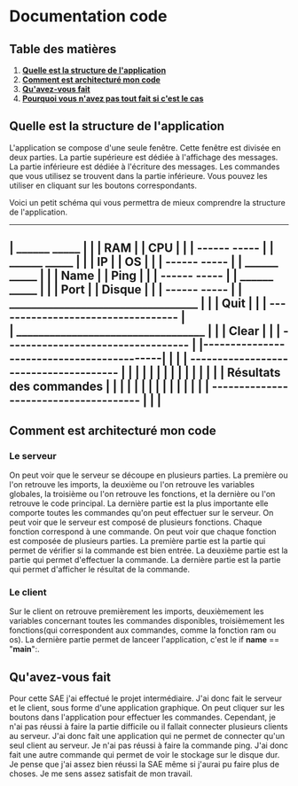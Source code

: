 <h1> Documentation code</h1>

## Table des matières

1. [__Quelle est la structure de l'application__](#Quelle-est-la-structure-de-l'application) 
2. [__Comment est architecturé mon code__](#Comment-est-architecturé-mon-code)
3. [__Qu'avez-vous fait__](#Qu'avez-vous-fait) 
4. [__Pourquoi vous n'avez pas tout fait si c'est le cas__](#Pourquoi-vous-n'avez-pas-tout-fait-si-c'est-le-cas)


## Quelle est la structure de l'application

L'application se compose d'une seule fenêtre. Cette fenêtre est divisée en deux parties. La partie supérieure est dédiée à l'affichage des messages. La partie inférieure est dédiée à l'écriture des messages.
Les commandes que vous utilisez se trouvent dans la partie inférieure. Vous pouvez les utiliser en cliquant sur les boutons correspondants.


Voici un petit schéma qui vous permettra de mieux comprendre la structure de l'application.

 -------------------------------------------
|  ______                  _____            |
| | RAM  |                | CPU |           |
|  ------                  -----            |
|  ______                  _____            |
| | IP   |                | OS  |           |
|  ------                  -----            |
|  ______                  _____            |
| | Name  |               | Ping |          |
|  ------                  -----            |
|  ______                  _____            |
| | Port  |              | Disque |         |
|  ------                  -----            |
|   __________________________________      |
|  |               Quit               |     |
|   ----------------------------------      |                            
|   __________________________________      |
|  |               Clear              |     |
|   ----------------------------------      |
|-------------------------------------------|
|                                           |
|   --------------------------------------  |
|  |                                      | |
|  |                                      | |
|  |                                      | |
|  |       Résultats des commandes        | |
|  |                                      | |
|  |                                      | |
|  |                                      | |
|   --------------------------------------  |
|                                           |
 -------------------------------------------




## Comment est architecturé mon code

### Le serveur
On peut voir que le serveur se découpe en plusieurs parties. La première ou l'on retrouve les imports, la deuxième ou l'on retrouve les variables globales, la troisième ou l'on retrouve les fonctions, et la dernière ou l'on retrouve le code principal.
La dernière partie est la plus importante elle comporte toutes les commandes qu'on peut effectuer sur le serveur. On peut voir que le serveur est composé de plusieurs fonctions. Chaque fonction correspond à une commande. On peut voir que chaque fonction est composée de plusieurs parties. La première partie est la partie qui permet de vérifier si la commande est bien entrée. La deuxième partie est la partie qui permet d'effectuer la commande. La dernière partie est la partie qui permet d'afficher le résultat de la commande.


### Le client
Sur le client on retrouve premièrement les imports, deuxièmement les variables concernant toutes les commandes disponibles, troisièmement les fonctions(qui correspondent aux commandes, comme la fonction ram ou os).
La dernière partie permet de lanceer l'application, c'est le if __name__ == "__main__":.


## Qu'avez-vous fait
Pour cette SAE j'ai effectué le projet intermédiaire. J'ai donc fait le serveur et le client, sous forme d'une application graphique. On peut cliquer sur les boutons dans l'application pour effectuer les commandes.
Cependant, je n'ai pas réussi à faire la partie difficile ou il fallait connecter plusieurs clients au serveur. J'ai donc fait une application qui ne permet de connecter qu'un seul client au serveur.
Je n'ai pas réussi à faire la commande ping. J'ai donc fait une autre commande qui permet de voir le stockage sur le disque dur.
Je pense que j'ai assez bien réussi la SAE même si j'aurai pu faire plus de choses. Je me sens assez satisfait de mon travail.


